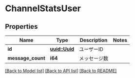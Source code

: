 # ChannelStatsUser

## Properties

Name | Type | Description | Notes
------------ | ------------- | ------------- | -------------
**id** | [**uuid::Uuid**](uuid::Uuid.md) | ユーザーID | 
**message_count** | **i64** | メッセージ数 | 

[[Back to Model list]](../README.md#documentation-for-models) [[Back to API list]](../README.md#documentation-for-api-endpoints) [[Back to README]](../README.md)


